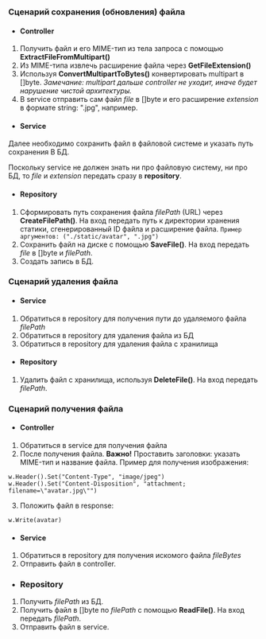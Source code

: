 
### Сценарий сохранения (обновления) файла

* #### Controller

1. Получить файл и его MIME-тип из тела запроса с помощью **ExtractFileFromMultipart()**
2. Из MIME-типа извлечь расширение файла через **GetFileExtension()**
3. Используя **ConvertMultipartToBytes()** конвертировать multipart в []byte. 
	*Замечание: multipart дальше controller не уходит, иначе будет нарушение чистой архитектуры.*
4. В service отправить сам файл *file* в []byte и его расширение *extension* в формате string: ".jpg", например.

* #### Service

Далее необходимо сохранить файл в файловой системе и указать путь сохранения В БД. 

Поскольку service не должен знать ни про файловую систему, ни про БД, то *file* и *extension* передать сразу в **repository**. 

* #### Repository

1. Сформировать путь сохранения файла *filePath* (URL) через **CreateFilePath()**. На вход передать путь к директории хранения статики, сгенерированный ID файла и расширение файла. 
	`Пример аргументов: ("./static/avatar", ".jpg")`
2. Сохранить файл на диске с помощью **SaveFile()**. На вход передать *file* в []byte и *filePath*.
3. Создать запись в БД.

### Сценарий удаления файла

* #### Service

1. Обратиться в repository для получения пути до удаляемого файла *filePath* 
2. Обратиться в repository для удаления файла из БД
3. Обратиться в repository для удаления файла с хранилища

* #### Repository

1. Удалить файл с хранилища, используя **DeleteFile()**. На вход передать *filePath*.


### Сценарий получения файла

* #### Controller

1. Обратиться в service для получения файла
2. После получения файла. **Важно!** Проставить заголовки: указать MIME-тип и название файла. Пример для получения изображения:
```
w.Header().Set("Content-Type", "image/jpeg")
w.Header().Set("Content-Disposition", "attachment; filename=\"avatar.jpg\"")
```
3. Положить файл в response:
```
w.Write(avatar)
```

* #### Service

1. Обратиться в repository для получения искомого файла *fileBytes* 
2. Отправить файл в controller.

* ### Repository

1. Получить *filePath* из БД. 
2. Получить файл в []byte по *filePath* с помощью **ReadFile()**. На вход передать *filePath*.
3. Отправить файл в service.